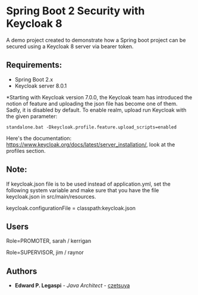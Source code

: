 # Spring Boot 2 Security with Keycloak 8

A demo project created to demonstrate how a Spring boot project can be secured using a Keycloak 8 server via bearer token.

## Requirements:

- Spring Boot 2.x
- Keycloak server 8.0.1

*Starting with Keycloak version 7.0.0, the Keycloak team has introduced the notion of feature and uploading the json file has become one of them. 
Sadly, it is disabled by default. To enable realm, upload run Keycloak with the given parameter:

```
standalone.bat -Dkeycloak.profile.feature.upload_scripts=enabled
```

Here's the documentation: https://www.keycloak.org/docs/latest/server_installation/, look at the profiles section.

## Note:

If keycloak.json file is to be used instead of application.yml, set the following system variable and make sure that you have the file keycloak.json in src/main/resources.

keycloak.configurationFile = classpath:keycloak.json

## Users

Role=PROMOTER, sarah / kerrigan

Role=SUPERVISOR, jim / raynor

## Authors

 * **Edward P. Legaspi** - *Java Architect* - [czetsuya](https://github.com/czetsuya)